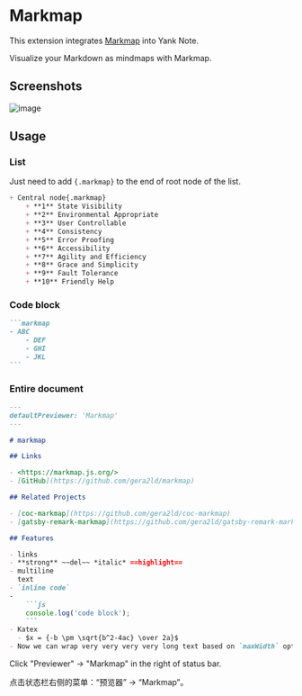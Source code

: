 # Markmap

This extension integrates [Markmap](https://markmap.js.org/) into Yank Note.

Visualize your Markdown as mindmaps with Markmap.

## Screenshots

![image](https://registry.yank-note.com/cdn/@yank-note/extension-markmap/1.7.0/181574494-38730b79-ab11-4197-b0a3-5225ab72a5b0.png)

## Usage

### List

Just need to add `{.markmap}` to the end of root node of the list.

```markdown
+ Central node{.markmap}
    + **1** State Visibility
    + **2** Environmental Appropriate
    + **3** User Controllable
    + **4** Consistency
    + **5** Error Proofing
    + **6** Accessibility
    + **7** Agility and Efficiency
    + **8** Grace and Simplicity
    + **9** Fault Tolerance
    + **10** Friendly Help
```

### Code block

~~~markdown
```markmap
- ABC
    - DEF
    - GHI
    - JKL
```
~~~
### Entire document

~~~markdown
---
defaultPreviewer: 'Markmap'
---

# markmap

## Links

- <https://markmap.js.org/>
- [GitHub](https://github.com/gera2ld/markmap)

## Related Projects

- [coc-markmap](https://github.com/gera2ld/coc-markmap)
- [gatsby-remark-markmap](https://github.com/gera2ld/gatsby-remark-markmap)

## Features

- links
- **strong** ~~del~~ *italic* ==highlight==
- multiline
  text
- `inline code`
-
    ```js
    console.log('code block');
    ```
- Katex
  - $x = {-b \pm \sqrt{b^2-4ac} \over 2a}$
- Now we can wrap very very very very long text based on `maxWidth` option
~~~

Click "Previewer" -> "Markmap" in the right of status bar.

点击状态栏右侧的菜单：“预览器” -> “Markmap”。
